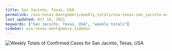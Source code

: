 ```yaml
---
title: San Jacinto, Texas, USA
permalink: /usa-texas-montgomery/weekly_totals/usa-texas-san_jacinto-weekly_totals.html
last_updated: Oct 18, 2021
keywords: ["San Jacinto, Texas, USA", "weekly totals"]
sidebar: usa-texas-montgomery_sidebar
---
```


![Weekly Totals of Confirmed Cases for San Jacinto, Texas, USA](/covid_tracker/images/graphs/usa-texas-san_jacinto-weekly_totals_graph.png)
